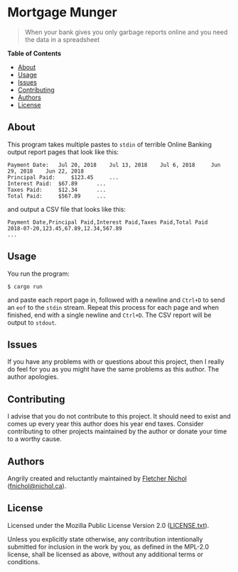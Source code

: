 # Mortgage Munger

> When your bank gives you only garbage reports online and you need the data in
> a spreadsheet

**Table of Contents**

<!-- toc -->

- [About](#about)
- [Usage](#usage)
- [Issues](#issues)
- [Contributing](#contributing)
- [Authors](#authors)
- [License](#license)

<!-- tocstop -->

## About

This program takes multiple pastes to `stdin` of terrible Online Banking output
report pages that look like this:

```text
Payment Date: 	Jul 20, 2018 	Jul 13, 2018 	Jul 6, 2018 	Jun 29, 2018 	Jun 22, 2018
Principal Paid: 	$123.45		...
Interest Paid: 	$67.89		...
Taxes Paid: 	$12.34		...
Total Paid: 	$567.89		...
```

and output a CSV file that looks like this:

```text
Payment Date,Principal Paid,Interest Paid,Taxes Paid,Total Paid
2018-07-20,123.45,67.89,12.34,567.89
...
```

## Usage

You run the program:

```console
$ cargo run
```

and paste each report page in, followed with a newline and `Ctrl+D` to send an
`eof` to the `stdin` stream. Repeat this process for each page and when
finished, end with a single newline and `Ctrl+D`. The CSV report will be output
to `stdout`.

## Issues

If you have any problems with or questions about this project, then I really do
feel for you as you might have the same problems as this author. The author
apologies.

## Contributing

I advise that you do not contribute to this project. It should need to exist and
comes up every year this author does his year end taxes. Consider contributing
to other projects maintained by the author or donate your time to a worthy
cause.

## Authors

Angrily created and reluctantly maintained by [Fletcher Nichol][fnichol]
(<fnichol@nichol.ca>).

## License

Licensed under the Mozilla Public License Version 2.0 ([LICENSE.txt][license]).

Unless you explicitly state otherwise, any contribution intentionally submitted
for inclusion in the work by you, as defined in the MPL-2.0 license, shall be
licensed as above, without any additional terms or conditions.

[fnichol]: https://github.com/fnichol
[license]: https://github.com/fnichol/mortgage-munger/blob/master/LICENSE.txt
